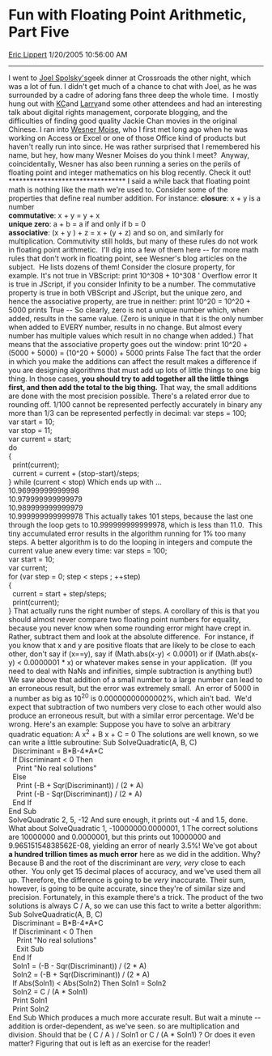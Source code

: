 # Fun with Floating Point Arithmetic, Part Five

[Eric Lippert](https://social.msdn.microsoft.com/profile/Eric%20Lippert) 1/20/2005 10:56:00 AM

-----

I went to [Joel Spolsky's](http://www.joelonsoftware.com)geek dinner at Crossroads the other night, which was a lot of fun. I didn't get much of a chance to chat with Joel, as he was surrounded by a cadre of adoring fans three deep the whole time.  I mostly hung out with [KC](http://blogs.msdn.com/kclemson/)and [Larry](http://blogs.msdn.com/larryosterman/)and some other attendees and had an interesting talk about digital rights management, corporate blogging, and the difficulties of finding good quality Jackie Chan movies in the original Chinese. I ran into [Wesner Moise](http://wesnerm.blogs.com/net_undocumented/), who I first met long ago when he was working on Access or Excel or one of those Office kind of products but haven't really run into since. He was rather surprised that I remembered his name, but hey, how many Wesner Moises do you think I meet?  Anyway, coincidentally, Wesner has also been running a series on the perils of floating point and integer mathematics on his blog recently. Check it out\!  \*\*\*\*\*\*\*\*\*\*\*\*\*\*\*\*\*\*\*\*\*\*\*\*\*\*\*\*\*\*\*\*\* I said a while back that floating point math is nothing like the math we're used to. Consider some of the properties that define real number addition. For instance: **closure**: x + y is a number  
**commutative**: x + y = y + x  
**unique zero**: a + b = a if and only if b = 0  
**associative**: (x + y ) + z = x + (y + z) and so on, and similarly for multiplication. Commutivity still holds, but many of these rules do not work in floating point arithmetic.  I'll dig into a few of them here -- for more math rules that don't work in floating point, see Wesner's blog articles on the subject.  He lists dozens of them\! Consider the closure property, for example. It's not true in VBScript: print 10^308 + 10^308 ' Overflow error It is true in JScript, if you consider Infinity to be a number. The commutative property is true in both VBScript and JScript, but the unique zero, and hence the associative property, are true in neither: print 10^20 = 10^20 + 5000 prints True -- So clearly, zero is not a unique number which, when added, results in the same value. (Zero is unique in that it is the only number when added to EVERY number, results in no change. But almost every number has multiple values which result in no change when added.) That means that the associative property goes out the window: print 10^20 + (5000 + 5000) = (10^20 + 5000) + 5000 prints False The fact that the order in which you make the additions can affect the result makes a difference if you are designing algorithms that must add up lots of little things to one big thing. In those cases, **you should try to add together all the little things first, and then add the total to the big thing.** That way, the small additions are done with the most precision possible. There's a related error due to rounding off. 1/100 cannot be represented perfectly accurately in binary any more than 1/3 can be represented perfectly in decimal: var steps = 100;  
var start = 10;  
var stop = 11;  
var current = start;  
do  
{  
  print(current);  
  current = current + (stop-start)/steps;  
} while (current \< stop) Which ends up with ...  
10.96999999999998  
10.979999999999979  
10.989999999999979  
10.999999999999978 This actually takes 101 steps, because the last one through the loop gets to 10.999999999999978, which is less than 11.0.  This tiny accumulated error results in the algorithm running for 1% too many steps. A better algorithm is to do the looping in integers and compute the current value anew every time: var steps = 100;  
var start = 10;  
var current;  
for (var step = 0; step \< steps ; ++step)  
{  
  current = start + step/steps;  
  print(current);  
} That actually runs the right number of steps. A corollary of this is that you should almost never compare two floating point numbers for equality, because you never know when some rounding error might have crept in. Rather, subtract them and look at the absolute difference.  For instance, if you know that x and y are positive floats that are likely to be close to each other, don't say if (x==y), say if (Math.abs(x-y) \< 0.0001) or if (Math.abs(x-y) \< 0.0000001 \* x) or whatever makes sense in your application.  (If you need to deal with NaNs and infinities, simple subtraction is anything but\!) We saw above that addition of a small number to a large number can lead to an erroneous result, but the error was extremely small.  An error of 5000 in a number as big as 10<sup>20</sup> is 0.00000000000002%, which ain't bad.  We'd expect that subtraction of two numbers very close to each other would also produce an erroneous result, but with a similar error percentage. We'd be wrong. Here's an example: Suppose you have to solve an arbitrary quadratic equation: A x<sup>2</sup> + B x + C = 0 The solutions are well known, so we can write a little subroutine: Sub SolveQuadratic(A, B, C)  
  Discriminant = B\*B-4\*A\*C  
  If Discriminant \< 0 Then  
    Print "No real solutions"  
  Else  
    Print (-B + Sqr(Discriminant)) / (2 \* A)  
    Print (-B - Sqr(Discriminant)) / (2 \* A)  
  End If  
End Sub  
SolveQuadratic 2, 5, -12 And sure enough, it prints out -4 and 1.5, done. What about SolveQuadratic 1, -10000000.0000001, 1 The correct solutions are 10000000 and 0.0000001, but this prints out 10000000 and 9.96515154838562E-08, yielding an error of nearly 3.5%\! We've got about **a hundred trillion times as much error** here as we did in the addition. Why? Because B and the root of the discriminant are *very, very* close to each other.  You only get 15 decimal places of accuracy, and we've used them all up. Therefore, the difference is going to be *very* inaccurate. Their sum, however, is going to be quite accurate, since they're of similar size and precision. Fortunately, in this example there's a trick. The product of the two solutions is always C / A, so we can use this fact to write a better algorithm: Sub SolveQuadratic(A, B, C)  
  Discriminant = B\*B-4\*A\*C  
  If Discriminant \< 0 Then  
    Print "No real solutions"  
    Exit Sub  
  End If  
  Soln1 = (-B - Sqr(Discriminant)) / (2 \* A)  
  Soln2 = (-B + Sqr(Discriminant)) / (2 \* A)  
  If Abs(Soln1) \< Abs(Soln2) Then Soln1 = Soln2  
  Soln2 = C / (A \* Soln1)  
  Print Soln1  
  Print Soln2  
End Sub Which produces a much more accurate result. But wait a minute -- addition is order-dependent, as we've seen. so are multiplication and division. Should that be ( C / A ) / Soln1 or C / (A \* Soln1) ? Or does it even matter? Figuring that out is left as an exercise for the reader\!


